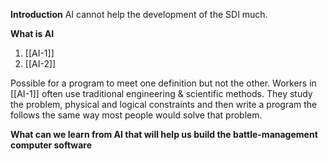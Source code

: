 **Introduction**
AI cannot help the development of the SDI much.

**What is AI**
1. [[AI-1]]
2. [[AI-2]]

Possible for a program to meet one definition but not the other. Workers in [[AI-1]] often use traditional engineering & scientific methods. They study the problem, physical and logical constraints and then write a program the follows the same way most people would solve that problem.

**What can we learn from AI that will help us build the battle-management computer software**